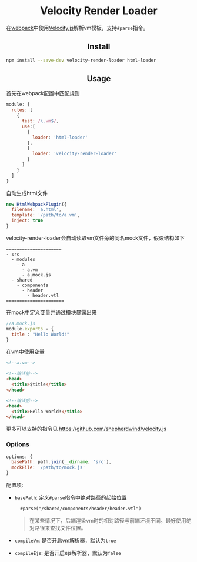 <div align="center">
  <h1>Velocity Render Loader</h1>
</div>

在[webpack](https://github.com/webpack/webpack)中使用[Velocity.js](https://github.com/shepherdwind/velocity.js)解析vm模板，支持`#parse`指令。


<h2 align="center">Install</h2>

```bash
npm install --save-dev velocity-render-loader html-loader
```

<h2 align="center">Usage</h2>


首先在webpack配置中匹配规则
```javascript
module: {
  rules: [
    {
      test: /\.vm$/,
      use:[
        {
          loader: 'html-loader'
        },
        {
          loader: 'velocity-render-loader'
        }
      ]
    }
  ]
}
```

自动生成html文件
```javascript
new HtmlWebpackPlugin({
  filename: 'a.html',
  template: '/path/to/a.vm',
  inject: true
}
```

velocity-render-loader会自动读取vm文件旁的同名mock文件，假设结构如下

```
=====================
- src
  - modules
    - a
      - a.vm
      - a.mock.js
  - shared
    - components
      - header
        - header.vtl
======================
```


在mock中定义变量并通过模块暴露出来
```javascript
//a.mock.js
module.exports = {
  title : "Hello World!"
}
```

在vm中使用变量
```html
<!--a.vm-->

<!--编译前-->
<head>
  <title>$title</title>
</head>

<!--编译后-->
<head>
  <title>Hello World!</title>
</head>
```

更多可以支持的指令见 https://github.com/shepherdwind/velocity.js

### Options

```javascript
options: {
  basePath: path.join(__dirname, 'src'),
  mockFile: '/path/to/mock.js'
}
```

配置项:

* `basePath`: 定义`#parse`指令中绝对路径的起始位置
  ```html
    #parse("/shared/components/header/header.vtl")
  ```
  > 在某些情况下，后端渲染vm时的相对路径与前端环境不同。最好使用绝对路径来查找文件位置。

* `compileVm`: 是否开启vm解析器，默认为`true`
* `compileEjs`: 是否开启ejs解析器，默认为`false`

